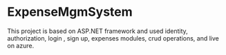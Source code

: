 # ExpenseMgmSystem
 This project is based on ASP.NET framework and used identity, authorization, login , sign up, expenses modules, crud operations, and live on azure.
